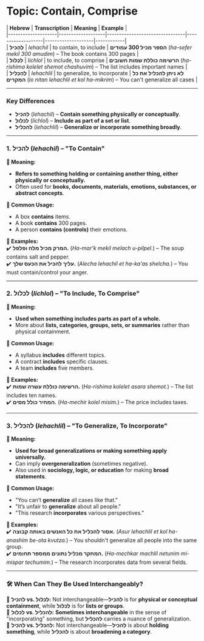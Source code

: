 # Topic: Contain, Comprise

| **Hebrew**  | **Transcription**  | **Meaning**             | **Example** |  
|--------------------|-------------------|--------------------------------|-------------------|--------------------|------------|  
| **לְהָכִיל**      | *lehachil*         | to contain, to include        | **הספר מכיל 300 עמודים** (*ha-sefer mekil 300 amudim*) – The book contains 300 pages |  
| **לִכְלוֹל**      | *lichlol*         | to include, to comprise       | **הרשימה כוללת שמות חשובים** (*ha-rishima kolelet shemot chashuvim*) – The list includes important names |  
| **לְהַכְלִיל**    | *lehachlil*       | to generalize, to incorporate | **לא ניתן להכליל את כל המקרים** (*lo nitan lehachlil et kol ha-mikrim*) – You can't generalize all cases |  

---

### Key Differences
- **להכיל** (*lehachil*) – **Contain something physically or conceptually**.  
- **לכלול** (*lichlol*) – **Include as part of a set or list**.  
- **להכליל** (*lehachlil*) – **Generalize or incorporate something broadly**. 

---

### 1. להכיל (*lehachil*) – "To Contain" 
**🔹 Meaning:**  
- **Refers to something holding or containing another thing, either physically or conceptually.**  
- Often used for **books, documents, materials, emotions, substances, or abstract concepts**.  

**🔹 Common Usage:**  
- A box **contains** items.  
- A book **contains** 300 pages.  
- A person **contains (controls)** their emotions.  

**🔹 Examples:**  
✔️ **המרק מכיל מלח ופלפל.** (*Ha-mar'k mekil melach u-pilpel.*) – The soup contains salt and pepper.  
✔️ **עליך להכיל את הכעס שלך.** (*Alecha lehachil et ha-ka'as shelcha.*) – You must contain/control your anger.  

---

### 2. לכלול (*lichlol*) – "To Include, To Comprise"
**🔹 Meaning:**  
- **Used when something includes parts as part of a whole.**  
- More about **lists, categories, groups, sets, or summaries** rather than physical containment.  

**🔹 Common Usage:**  
- A syllabus **includes** different topics.  
- A contract **includes** specific clauses.  
- A team **includes** five members.  

**🔹 Examples:**  
✔️ **הרשימה כוללת עשרה שמות.** (*Ha-rishima kolelet asara shemot.*) – The list includes ten names.  
✔️ **המחיר כולל מסים.** (*Ha-mechir kolel misim.*) – The price includes taxes.  

---

### 3. להכליל (*lehachlil*) – "To Generalize, To Incorporate"
**🔹 Meaning:**  
- **Used for broad generalizations or making something apply universally.**  
- Can imply **overgeneralization** (sometimes negative).  
- Also used in **sociology, logic, or education** for making **broad statements**.  

**🔹 Common Usage:**  
- "You can’t **generalize** all cases like that."  
- "It’s unfair to **generalize** about all people."  
- "This research **incorporates** various perspectives."  

**🔹 Examples:**  
✔️ **אסור להכליל את כל האנשים באותה קבוצה.** (*Asur lehachlil et kol ha-anashim be-ota kvutza.*) – You shouldn't generalize all people into the same group.  
✔️ **המחקר מכליל נתונים ממספר תחומים.** (*Ha-mechkar machlil netunim mi-mispar techumim.*) – The research incorporates data from several fields.  

---

### 🛠 When Can They Be Used Interchangeably?
🔹 **להכיל vs. לכלול:** Not interchangeable—**להכיל** is for **physical or conceptual containment**, while **לכלול** is for **lists or groups**.  
🔹 **לכלול vs. להכליל:** **Sometimes interchangeable** in the sense of "incorporating" something, but **להכליל** carries a nuance of generalization.  
🔹 **להכיל vs. להכליל:** Not interchangeable—**להכיל** is about **holding something**, while **להכליל** is about **broadening a category**.  
